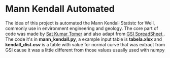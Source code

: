# Mann Kendall Automated
 
The idea of this project is automated the Mann Kendall Statistc for Well, commonly use in environment engineering and geology.
The core part of code was made by [Sat Kumar Tomer](http://vsp.pnnl.gov/help/Vsample/Design_Trend_Mann_Kendall.htm) and also adapt from [GSI SpreadSheet ](https://www.gsi-net.com/en/software/free-software/gsi-mann-kendall-toolkit.html).
The code it's in **mann_kendall.py**, a example input table is **tabela.xlsx** and **kendall_dist.csv** is a table with value for normal curve that was extract from GSI cause it was a little different from those values usually used with numpy

